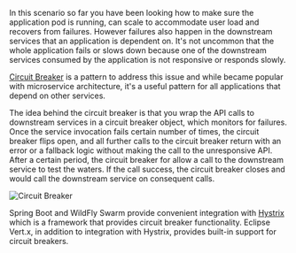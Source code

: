 In this scenario so far you have been looking how to make sure the application pod is running, can scale to accommodate
user load and recovers from failures. However failures also happen in the downstream services that an application
is dependent on. It's not uncommon that the whole application fails or slows down because one of the downstream
services consumed by the application is not responsive or responds slowly.

[Circuit Breaker](https://martinfowler.com/bliki/CircuitBreaker.html) is a pattern to address this issue and while
became popular with microservice architecture, it's a useful pattern for all applications that depend on other
services.

The idea behind the circuit breaker is that you wrap the API calls to downstream services in a circuit breaker
object, which monitors for failures. Once the service invocation fails certain number of times, the circuit
breaker flips open, and all further calls to the circuit breaker return with an error or a fallback logic
without making the call to the unresponsive API. After a certain period, the circuit breaker for allow a call
to the downstream service to test the waters. If the call success, the circuit breaker closes and would call
the downstream service on consequent calls.

![Circuit Breaker](https://katacoda.com/openshift-roadshow/assets/fault-circuit-breaker.png)

Spring Boot and WildFly Swarm provide convenient integration with [Hystrix](https://github.com/Netflix/Hystrix)
which is a framework that provides circuit breaker functionality. Eclipse Vert.x, in addition to integration
with Hystrix, provides built-in support for circuit breakers.
